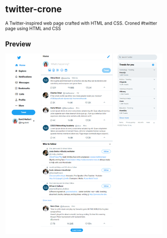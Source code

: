 # twitter-crone
A Twitter-inspired web page crafted with HTML and CSS. Croned #twitter page using HTML and CSS


## Preview

![Twitter clone](image/preview.png)
